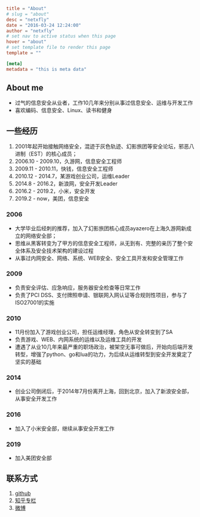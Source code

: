 ```toml
title = "About"
# slug = "about"
desc = "netxfly"
date = "2016-03-24 12:24:00"
author = "netxfly"
# set nav to active status when this page
hover = "about"
# set template file to render this page
template = ""

[meta]
metadata = "this is meta data"
```
## About me

- 过气的信息安全从业者，工作10几年来分别从事过信息安全、运维与开发工作
- 喜欢编码、信息安全、Linux、读书和健身

## 一些经历
1. 2001年起开始接触网络安全，混迹于灰色轨迹、幻影旅团等安全论坛，邪恶八进制（EST）的核心成员；
1. 2006.10 - 2009.10，久游网，信息安全工程师
1. 2009.11 - 2010.11，快钱，信息安全工程师
1. 2010.12 - 2014.7，某游戏创业公司，运维Leader
1. 2014.8 - 2016.2，新浪网，安全开发Leader
1. 2016.2 - 2019.2，小米，安全开发
1. 2019.2 - now，美团，信息安全

### 2006

- 大学毕业后经刺的推荐，加入了幻影旅团核心成员ayazero在上海久游网新成立的网络安全部；
- 思维从黑客转变为了甲方的信息安全工程师，从无到有、完整的亲历了整个安全体系及安全技术架构的建设过程
- 从事过内网安全、网络、系统、WEB安全、安全工具开发和安全管理工作

### 2009
- 负责安全评估、应急响应，服务器安全检查等日常工作
- 负责了PCI DSS、支付牌照申请、银联网入网认证等合规则性项目，参与了ISO27001的实施

### 2010

- 11月份加入了游戏创业公司，担任运维经理，角色从安全转变到了SA
- 负责游戏、WEB、内网系统的运维以及运维工具的开发
- 遭遇了从业10几年来最严重的职场政治，被架空无事可做后，开始向后端开发转型，增强了python、go和lua的功力，为后续从运维转型到安全开发奠定了坚实的基础

### 2014

- 创业公司倒闭后，于2014年7月份离开上海，回到北京，加入了新浪安全部，从事安全开发工作

### 2016

- 加入了小米安全部，继续从事安全开发工作

### 2019

- 加入美团安全部

## 联系方式
1. [github](https://github.com/netxfly)
1. [知乎专栏](http://zhuanlan.zhihu.com/netxfly)
1. [微博](http://weibo.com/netxfly/)

